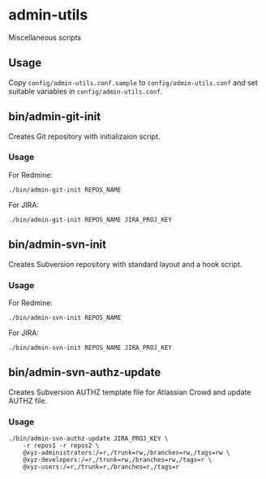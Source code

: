 # admin-utils

Miscellaneous scripts

## Usage

Copy `config/admin-utils.conf.sample` to `config/admin-utils.conf`
and set suitable variables in `config/admin-utils.conf`.

## bin/admin-git-init

Creates Git repository with initializaion script.

### Usage

For Redmine:

    ./bin/admin-git-init REPOS_NAME

For JIRA:

    ./bin/admin-git-init REPOS_NAME JIRA_PROJ_KEY

## bin/admin-svn-init

Creates Subversion repository with standard layout and a hook script.

### Usage

For Redmine:

    ./bin/admin-svn-init REPOS_NAME

For JIRA:

    ./bin/admin-svn-init REPOS_NAME JIRA_PROJ_KEY

## bin/admin-svn-authz-update

Creates Subversion AUTHZ template file for Atlassian Crowd
and update AUTHZ file.

### Usage

    ./bin/admin-svn-authz-update JIRA_PROJ_KEY \
        -r repos1 -r repos2 \
        @xyz-administrators:/=r,/trunk=rw,/branches=rw,/tags=rw \
        @xyz-developers:/=r,/trunk=rw,/branches=rw,/tags=r \
        @xyz-users:/=r,/trunk=r,/branches=r,/tags=r
